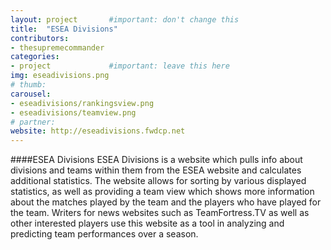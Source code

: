 ```yaml
---
layout: project       #important: don't change this
title:  "ESEA Divisions"
contributors:
- thesupremecommander
categories:
- project             #important: leave this here
img: eseadivisions.png
# thumb:
carousel:
- eseadivisions/rankingsview.png
- eseadivisions/teamview.png
# partner:
website: http://eseadivisions.fwdcp.net
---
```

####ESEA Divisions
ESEA Divisions is a website which pulls info about divisions and teams within them from the ESEA website and calculates additional statistics. The website allows for sorting by various displayed statistics, as well as providing a team view which shows more information about the matches played by the team and the players who have played for the team. Writers for news websites such as TeamFortress.TV as well as other interested players use this website as a tool in analyzing and predicting team performances over a season.
